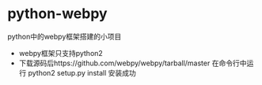 # python-webpy
python中的webpy框架搭建的小项目

- webpy框架只支持python2
- 下载源码后https://github.com/webpy/webpy/tarball/master 在命令行中运行 python2 setup.py install 安装成功


